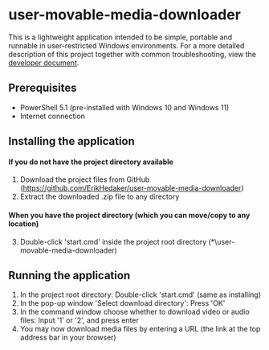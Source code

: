 # user-movable-media-downloader

This is a lightweight application intended to be simple, portable and runnable in user-restricted Windows environments.
For a more detailed description of this project together with common troubleshooting, view the [developer document](./docs/DEV.md).

## Prerequisites

- PowerShell 5.1 (pre-installed with Windows 10 and Windows 11)
- Internet connection

## Installing the application

#### If you do not have the project directory available

1. Download the project files from GitHub (https://github.com/ErikHedaker/user-movable-media-downloader)
2. Extract the downloaded .zip file to any directory

#### When you have the project directory (which you can move/copy to any location)

3. Double-click 'start.cmd' inside the project root directory (*\user-movable-media-downloader)

## Running the application

1. In the project root directory: Double-click 'start.cmd' (same as installing)
2. In the pop-up window 'Select download directory': Press 'OK'
3. In the command window choose whether to download video or audio files: Input '1' or '2', and press enter
4. You may now download media files by entering a URL (the link at the top address bar in your browser)